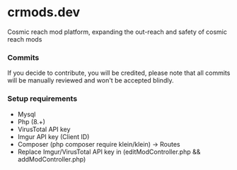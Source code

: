 # crmods.dev
Cosmic reach mod platform, expanding the out-reach and safety of cosmic reach mods 

### Commits
If you decide to contribute, you will be credited, please note that all commits will be manually reviewed and won't be accepted blindly.

### Setup requirements
- Mysql
- Php (8.+)
- VirusTotal API key
- Imgur API key (Client ID)
- Composer (php composer require klein/klein) -> Routes
- Replace Imgur/VirusTotal API key in (editModController.php && addModController.php)
